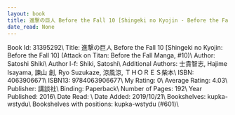 ```yaml
---
layout: book
title: 進撃の巨人 Before the Fall 10 [Shingeki no Kyojin - Before the Fall 10] (Attack on Titan - Before the Fall Manga,  no. 10)
date_read: None
---
```


Book Id: 31395292\ 
Title: 進撃の巨人 Before the Fall 10 [Shingeki no Kyojin: Before the Fall 10] (Attack on Titan: Before the Fall Manga, #10)\ 
Author: Satoshi Shiki\ 
Author l-f: Shiki, Satoshi\ 
Additional Authors: 士貴智志, Hajime Isayama, 諫山 創, Ryo Suzukaze, 涼風涼, ＴＨＯＲＥＳ柴本\ 
ISBN: 4063906671\ 
ISBN13: 9784063906677\ 
My Rating: 0\ 
Average Rating: 4.03\ 
Publisher: 講談社\ 
Binding: Paperback\ 
Number of Pages: 192\ 
Year Published: 2016\ 
Date Read: \ 
Date Added: 2019/10/21\ 
Bookshelves: kupka-wstydu\ 
Bookshelves with positions: kupka-wstydu (#601)\ 

